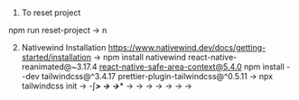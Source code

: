 #
1. To reset project

npm run reset-project -> n



2. Nativewind Installation
https://www.nativewind.dev/docs/getting-started/installation
-> npm install nativewind react-native-reanimated@~3.17.4 react-native-safe-area-context@5.4.0
npm install --dev tailwindcss@^3.4.17 prettier-plugin-tailwindcss@^0.5.11
-> npx tailwindcss init
->
-∫***>
->
->****
->
->
->
->
->
->
->